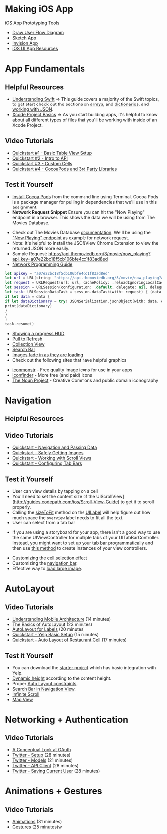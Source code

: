 # Making iOS App

iOS App Prototyping Tools
* [Draw User Flow Diagram](https://www.draw.io)
* [Sketch App](https://www.sketchapp.com)
* [Invision App](https://www.invisionapp.com)
* [iOS UI App Resources](https://www.sketchappsources.com/tag/ios.html)

# App Fundamentals

## Helpful Resources
* [Understanding Swift](http://guides.codepath.com/ios/Understanding-Swift) => This guide covers a majority of the Swift topics, to get start check out the sections on [arrays](http://guides.codepath.com/ios/Understanding-Swift#arrays), and [dictionaries](http://guides.codepath.com/ios/Understanding-Swift#dictionaries), and [working with JSON](http://guides.codepath.com/ios/Understanding-Swift#working-with-json).
* [Xcode Project Basics](http://guides.codepath.com/ios/Project-Basics) => As you start building apps, it's helpful to know about all different types of files that you'll be working with inside of an Xcode Project.

## Video Tutorials
* [Quickstart #1 - Basic Table View Setup](https://youtu.be/XvMcmNozy68?list=PLrT2tZ9JRrf742tAoln7wjPsCm8dmuYyv)
* [Quickstart #2 - Intro to API](https://youtu.be/6EpN_K2kIps?list=PLrT2tZ9JRrf742tAoln7wjPsCm8dmuYyv)
* [Quickstart #3 - Custom Cells](https://youtu.be/bzIksPK8ACA?list=PLrT2tZ9JRrf742tAoln7wjPsCm8dmuYyv)
* [Quickstart #4 - CocoaPods and 3rd Party Libraries](https://youtu.be/T8KbTOEhQC4?list=PLrT2tZ9JRrf742tAoln7wjPsCm8dmuYyv)

## Test it Yourself
* [Install Cocoa Pods](http://guides.codepath.com/ios/CocoaPods#installing-cocoapods) from the command line using Terminal. Cocoa Pods is a package manager for pulling in dependencies that we'll use in this assignment.
* **Network Request Snippet** Ensure you can hit the "Now Playing" endpoint in a browser. This shows the data we will be using from The Movies Database.
- Check out The Movies Database [documentation](https://developers.themoviedb.org/3/getting-started). We'll be using the ["Now Playing" endpoint](https://developers.themoviedb.org/3/movies/get-now-playing) as example for network request.
- Note: It's helpful to install the JSONView Chrome Extension to view the returned JSON more easily.
- Sample Request: https://api.themoviedb.org/3/movie/now_playing?api_key=a07e22bc18f5cb106bfe4cc1f83ad8ed
- [Network Programming Guide](http://guides.codepath.com/ios/Network-Programming)
```swift
let apiKey = "a07e22bc18f5cb106bfe4cc1f83ad8ed"
let url = URL(string: "https://api.themoviedb.org/3/movie/now_playing?api_key=\(apiKey)")!
let request = URLRequest(url: url, cachePolicy: .reloadIgnoringLocalCacheData, timeoutInterval: 10)
let session = URLSession(configuration: .default, delegate: nil, delegateQueue: OperationQueue.main)
let task: URLSessionDataTask = session.dataTask(with: request) { (data: Data?, response: URLResponse?, error: Error?) in
if let data = data {
if let dataDictionary = try! JSONSerialization.jsonObject(with: data, options: []) as? NSDictionary {
print(dataDictionary)
}
}
}
task.resume()
```
* [Showing a progress HUD](http://guides.codepath.com/ios/Showing-a-progress-HUD)
* [Pull to Refresh](https://guides.codepath.com/ios/Table-View-Guide#adding-pull-to-refresh)
* [Collection View](http://guides.codepath.com/ios/Collection-View-Guide)
* [Search Bar](http://guides.codepath.com/ios/Search-Bar-Guide)
* [Images fade in as they are loading](https://guides.codepath.com/ios/Working-with-UIImageView#fading-in-an-image-loaded-from-the-network)
* Check out the following sites that have helpful graphics
- [iconmonstr](http://iconmonstr.com/) - Free quality image icons for use in your apps
- [iconfinder](https://www.iconfinder.com/) - More free (and paid) icons
- [The Noun Project](http://thenounproject.com/) - Creative Commons and public domain iconography

# Navigation

## Helpful Resources


## Video Tutorials
* [Quickstart - Navigation and Passing Data](https://youtu.be/5YhyEwyzI-0?list=PLrT2tZ9JRrf4mZnCIDXI8sdSg2IxWoj3K)
* [Quickstart - Safely Getting Images](https://youtu.be/YDNhZKUuAmQ?list=PLrT2tZ9JRrf4mZnCIDXI8sdSg2IxWoj3K)
* [Quickstart - Working with Scroll Views](https://www.youtube.com/watch?v=t3WhxFTb2Kk?list=PLrT2tZ9JRrf4mZnCIDXI8sdSg2IxWoj3K&index=3)
* [Quickstart - Configuring Tab Bars](https://youtu.be/j_SanHW2t5A?list=PLrT2tZ9JRrf4mZnCIDXI8sdSg2IxWoj3K)

## Test it Yourself
* User can view details by tapping on a cell
* You'll need to set the content size of the UIScrollView](http://guides.codepath.com/ios/Scroll-View-Guide) to get it to scroll properly.
* Calling the [sizeToFit](https://developer.apple.com/library/prerelease/ios/documentation/UIKit/Reference/UIView_Class/index.html#//apple_ref/occ/instm/UIView/sizeToFit) method on the [UILabel](https://developer.apple.com/library/prerelease/ios/documentation/UIKit/Reference/UILabel_Class/index.html) will help figure out how much space the `overview` label needs to fit all the text.
* User can select from a tab bar
- If you are using a storyboard for your app, there isn't a good way to use the same UIViewController for multiple tabs of your UITabBarController. Instead, you might want to set up your [tab bar programmatically](http://guides.codepath.com/ios/Tab-Bar-Quickstart#programmatic-setup) and then use [this method](https://developer.apple.com/library/ios/documentation/UIKit/Reference/UIStoryboard_Class/#//apple_ref/occ/instm/UIStoryboard/instantiateViewControllerWithIdentifier:) to create instances of your view controllers.
* Customizing the [cell selection effect](http://guides.codepath.com/ios/Table-View-Guide#customizing-the-cell-selection-effect)
* Customizing the [navigation bar](http://guides.codepath.com/ios/Navigation-Controller#customizing-the-appearance-of-navigation-bar).
* Effective way to [load large image](https://guides.codepath.com/ios/Working-with-UIImageView#loading-a-low-resolution-image-followed-by-a-high-resolution-image).

# AutoLayout

## Video Tutorials
* [Understanding Mobile Architecture](http://courses.codepath.com/course_videos/ios_university/youtu/2prJ5dk4Nlo?title=Understanding+Mobile+Architecture) (14 minutes)
* [The Basics of AutoLayout](http://courses.codepath.com/course_videos/ios_university/youtu/xS48h1FcGAE?title=The+Basics+of+AutoLayout) (23 minutes)
* [AutoLayout for Labels](http://courses.codepath.com/course_videos/ios_university/youtu/XMHKgxqx-9k?title=AutoLayout+for+Labels) (20 minutes)
* [Quickstart - Yelp Basic Setup](http://courses.codepath.com/course_videos/ios_university/youtu/s0mET2vbpvE?title=Assignment+Quickstart+-+Yelp+Basic+Setup) (15 minutes)
* [Quickstart - Auto Layout of Restaurant Cell](http://courses.codepath.com/course_videos/ios_university/youtu/N6qkyMNTYAA?title=Assignment+Quickstart+-+Auto+Layout+of+Restaurant+Cell) (17 minutes)

## Test it Yourself
* You can download the [starter project](https://github.com/codepath/ios_yelp_swift) which has basic integration with Yelp.
* [Dynamic height](http://guides.codepath.com/ios/Table-View-Guide#variable-row-height) according to the content height.
* Proper [Auto Layout constraints](http://guides.codepath.com/ios/Auto-Layout-Basics).
* [Search Bar in Navigation View](http://guides.codepath.com/ios/Search-Bar-Guide#search-bar-in-navigation-view).
* [Infinite Scroll](http://guides.codepath.com/ios/Table-View-Guide#adding-infinite-scroll)
* [Map View](https://guides.codepath.com/ios/Maps)

# Networking + Authentication

## Video Tutorials
* [A Conceptual Look at OAuth](http://courses.codepath.com/course_videos/ios_university/youtu/tFYrq3d54Dc?title=A+Conceptual+Look+at+OAuth)
* [Twitter - Setup](https://youtu.be/4VQQTLybods?list=PLrT2tZ9JRrf7W4hoXt0cWHcvLRfvQlCKl) (28 minutes) 
* [Twitter - Models](https://youtu.be/LpJchnjdMwQ?list=PLrT2tZ9JRrf7W4hoXt0cWHcvLRfvQlCKl) (21 minutes)
* [Twitter - API Client](https://youtu.be/Do0FnfJDY6E?list=PLrT2tZ9JRrf7W4hoXt0cWHcvLRfvQlCKl) (28 minutes)
* [Twitter - Saving Current User](https://youtu.be/mjnz4sGe3Ps?list=PLrT2tZ9JRrf7W4hoXt0cWHcvLRfvQlCKl) (28 minutes)

# Animations + Gestures

## Video Tutorials
* [Animations](http://courses.codepath.com/course_videos/ios_university/youtu/ojVrgo9aQ94?title=Animations) (31 minutes)
* [Gestures](http://courses.codepath.com/course_videos/ios_university/youtu/SSwkKFrdw2A?title=Gestures) (25 minutes)w
